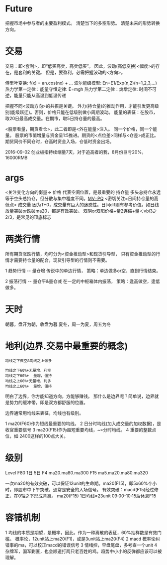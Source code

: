 # Future

把握市场中参与者的主要盈利模式。
清楚当下的多空形势。
清楚未来的形势转换方向。

# 交易

交易：即<套利>，即“低买高卖，高卖低买”。
因此，波动(高低变换)<幅度>的存在，是套利的关键。
但是，要盈利，必需把握波动的<方向>。

傅里叶变换: f(x) = an.cos(nx) + ...
波尔能级模型: En=E1/Exp(n,2)(n=1,2,3,...)
热力学第一定律：能量守恒定律: E=mgh
热力学第二定律：熵增定律: 时间不可逆，能量只能从高温到低温传递


把握不同<波动方向>的共振是关键。
外力(持仓量)的推动作用，才能引发更高级别(能级跃迁)。否则，价格只能在低级别做小周期波动。
能量的表征：在股市，取20日最高成交量。在期市，取5日持仓量的最高。


<股票看量，期货看仓>，此二者即是<外在能量>注入。
同一个价格，同一个能量。
股票的市值增量与资金呈1:5推进。期货的<点位差>同样与<仓差>成正比。
期货同价不同仓时，仓高时资金入场，仓低时资金出场。


2016-09-02 创业板指持续缩量7天，对于追高者的我，8月份巨亏20%，16000RMB

# args

<关注变化方向的衡量=>
价格    代表空间位置，是最重要的
持仓量  多头总持仓永远等于空头总持仓，但分散与集中程度不同。[MV=PQ](集中资金更具机动性&攻击性)
        <密切关注=日间持仓量的高低点>
成交量  因为T+0，成交量有巨大的迷惑性。日间dif则有参考价值。如日线放量突破or跌破ma20，都是有效突破。
        双阴or双阳价格+量2连缩+量＜vbi3之2/3，是常见的顶底标志

# 两类行情

所有期货涨跌行情，均可分为<资金推动型>和现货引导型，
只有资金推动型的行情才需要持仓量的配合，现货引导型的行情则不需要。

1 趋势行情 -- 量仓增
  传说中的单边行情，
  策略：单边做多or空，直到行情结束。

2 振荡行情 -- 量仓平&量仓减
  在一定的中枢箱体内振荡，
  策略：逢高做空，逢低做多。

# 天时

朝暮，盘开为朝，收盘为暮
夏冬，周一为夏，周五为冬

# 地利(边界.交易中最重要的概念)

    均线之下做空&均线之上做多

    均线之下60%+无量增，利空
    均线之下60%+  量增，僵持
    均线之上60%+无量增，利多
    均线之上60%+  量增，僵持

明白了边界，你方能知道方向，方能够赚钱。
那什么是边界呢？简单说，边界就是势力的缓冲带，即是双方都舒服的位置。

边界通常用均线来表征，均线也有级别。

1 ma20(F60)作为短线最重要的均线。
2 日分时均线(加入成交量的加权数据)，是收官重要信号
3 ma20(F15)作为超短重要均线，~=分时均线。
4 重要的整数点位，如 2400这样的100点大关。

# 级别

Level    F80  1日  5日
F4       ma20.ma80.ma300
F15  ma5.ma20.ma80.ma320

一次ma20的有效突破，可以保证12unit的生命期。ma20(F15)，即5x60%个小时，即股市中下午突破，通常是安全的入场信号。
有效突破：macd(F15)经过修正，在0轴之下形成背离。
ma20(F15) 1日均线=23unit 09:00-10:15后休息F15

# 容错机制

1 均线的本质是期望，是概率，因此。作为一种离散的表征，60%抽样数是有效门槛。
  概率论，12unit站上ma20(F1)，或是3unit站上ma20(F4)
2 macd    概率论纠错事的ma，可以校正macd的错误信号
3 情绪控，早盘尾盘，多考查一个unit
4 杂牌军，国军剿匪，也会顺道打两只老百姓的鸡。趋势中小小的反弹都应该可以被理解。


